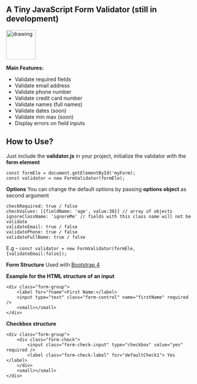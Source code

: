 **A Tiny JavaScript Form Validator (still in development)**
---
<img src="https://upload.wikimedia.org/wikipedia/commons/thumb/9/99/Unofficial_JavaScript_logo_2.svg/480px-Unofficial_JavaScript_logo_2.svg.png" alt="drawing" width="80"/>

**Main Features:**
 - Validate required fields
 - Validate email address
 - Validate phone number
 - Validate credit card number
 - Validate names (full names)
 - Validate dates (soon)
 - Validate min max (soon)
 - Display errors on field inputs

**How to Use?**
--

Just include the **validator.js** in your project,
initialize the validator with the **form element**

    const formEle = document.getElementById('myForm);
    const validator = new FormValidator(formEle);

**Options**
    You can change the default options by passing **options object** as second argument

    checkRequired: true / false
	checkValues: [{fieldName: 'age', value:30}] // array of objects
	ignoreClassName: 'ignoreMe' // fields with this class name will not be validate
    validateEmail: true / false
    validatePhone: true / false
    validateFullName: true / false

E.g - `const validator = new FormValidator(formEle, {validateEmail:false});`

**Form Structure**
Used with [Bootstrap 4](https://getbootstrap.com/)

**Example for the HTML structure of an input**

    <div class="form-group">
	    <label for="fname">First Name:</label>
	    <input type="text" class="form-control" name="firstName" required />
	    <small></small>
    </div>

   **Checkbox structure**

    <div class="form-group">
	    <div class="form-check">
		    <input class="form-check-input" type="checkbox" value="yes" required />
		    <label class="form-check-label" for="defaultCheck1"> Yes </label>
	    </div>
	    <small></small>
    </div>


